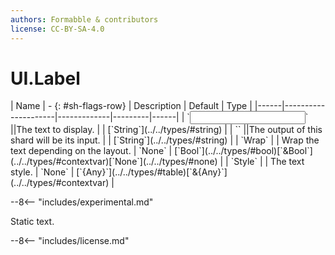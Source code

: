 ```yaml
---
authors: Formabble & contributors
license: CC-BY-SA-4.0
---
```



# UI.Label

<div class="sh-parameters" markdown="1">
| Name | - {: #sh-flags-row} | Description | Default | Type |
|------|---------------------|-------------|---------|------|
| `<input>` ||The text to display. | | [`String`](../../types/#string) |
| `<output>` ||The output of this shard will be its input. | | [`String`](../../types/#string) |
| `Wrap` |  | Wrap the text depending on the layout. | `None` | [`Bool`](../../types/#bool)[`&Bool`](../../types/#contextvar)[`None`](../../types/#none) |
| `Style` |  | The text style. | `None` | [`{Any}`](../../types/#table)[`&{Any}`](../../types/#contextvar) |

</div>

--8<-- "includes/experimental.md"

Static text.

--8<-- "includes/license.md"

